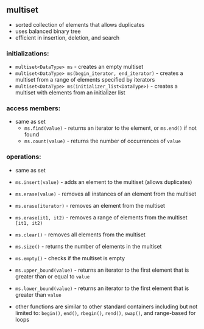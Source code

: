 ## multiset

- sorted collection of elements that allows duplicates
- uses balanced binary tree
- efficient in insertion, deletion, and search


### initializations:

- `multiset<DataType> ms` - creates an empty multiset
- `multiset<DataType> ms(begin_iterator, end_iterator)` - creates a multiset from a range of elements specified by iterators
- `multiset<DataType> ms(initializer_list<DataType>)` - creates a multiset with elements from an initializer list


### access members:

- same as set
    - `ms.find(value)` - returns an iterator to the element, or `ms.end()` if not found
    - `ms.count(value)` - returns the number of occurrences of `value`


### operations:

- same as set
- `ms.insert(value)` - adds an element to the multiset (allows duplicates)
- `ms.erase(value)` - removes all instances of an element from the multiset
- `ms.erase(iterator)` - removes an element from the multiset
- `ms.erase(it1, it2)` - removes a range of elements from the multiset `[it1, it2)`
- `ms.clear()` - removes all elements from the multiset
- `ms.size()` - returns the number of elements in the multiset
- `ms.empty()` - checks if the multiset is empty
- `ms.upper_bound(value)` - returns an iterator to the first element that is greater than or equal to `value`
- `ms.lower_bound(value)` - returns an iterator to the first element that is greater than `value`

- other functions are similar to other standard containers including but not limited to: `begin()`, `end()`, `rbegin()`, `rend()`, `swap()`, and range-based for loops
